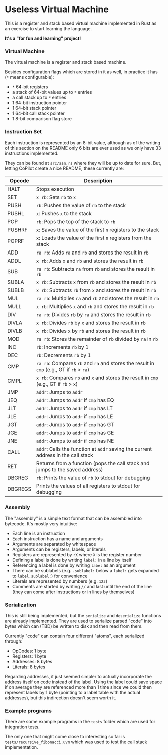 # Useless Virtual Machine

This is a register and stack based virtual machine implemented in Rust as an exercise to start learning the language.

**It's a "for fun and learning" project!**

### Virtual Machine

The virtual machine is a register and stack based machine.

Besides configuration flags which are stored in it as well, in practice it has (`*` means configurable):
- `*` 64-bit registers
- a stack of 64-bit values up to `*` entries
- a call stack up to `*` entries
- 1 64-bit instruction pointer
- 1 64-bit stack pointer
- 1 64-bit call stack pointer
- 1 8-bit comparison flag store

### Instruction Set

Each instruction is represented by an 8-bit value, although as of the writing of this section on the README only 6 bits are ever used as we only have 33 instructions implemented.

They can be found at `src/asm.rs` where they will be up to date for sure. But, letting CoPilot create a nice README, these currently are:

| Opcode  | Description                                                                              |
| ------- | ---------------------------------------------------------------------------------------- |
| HALT    | Stops execution                                                                          |
| SET     | `x rb`: Sets `rb` to `x`                                                                 |
| PUSH    | `rb`: Pushes the value of `rb` to the stack                                              |
| PUSHL   | `x`: Pushes `x` to the stack                                                             |
| POP     | `rb`: Pops the top of the stack to `rb`                                                  |
| PUSHRF  | `x`: Saves the value of the first `n` registers to the stack                             |
| POPRF   | `x`: Loads the value of the first `n` registers from the stack                           |
| ADD     | `ra rb`: Adds `ra` and `rb` and stores the result in `rb`                                |
| ADDL    | `x rb`: Adds `x` and `rb` and stores the result in `rb`                                  |
| SUB     | `ra rb`: Subtracts `ra` from `rb` and stores the result in `rb`                          |
| SUBLA   | `x rb`: Subtracts `x` from `rb` and stores the result in `rb`                            |
| SUBLB   | `x rb`: Subtracts `rb` from `x` and stores the result in `rb`                            |
| MUL     | `ra rb`: Multiplies `ra` and `rb` and stores the result in `rb`                          |
| MULL    | `x rb`: Multiplies `x` and `rb` and stores the result in `rb`                            |
| DIV     | `ra rb`: Divides `rb` by `ra` and stores the result in `rb`                              |
| DIVLA   | `x rb`: Divides `rb` by `x` and stores the result in `rb`                                |
| DIVLB   | `x rb`: Divides `x` by `rb` and stores the result in `rb`                                |
| MOD     | `ra rb`: Stores the remainder of `rb` divided by `ra` in `rb`                            |
| INC     | `rb`: Increments `rb` by 1                                                               |
| DEC     | `rb`: Decrements `rb` by 1                                                               |
| CMP     | `ra rb`: Compares `rb` and `ra` and stores the result in `cmp` (e.g., GT if `rb` > `ra`) |
| CMPL    | `x rb`: Compares `rb` and `x` and stores the result in `cmp` (e.g., GT if `rb` > `x`)    |
| JMP     | `addr`: Jumps to `addr`                                                                  |
| JEQ     | `addr`: Jumps to `addr` if `cmp` has EQ                                                  |
| JLT     | `addr`: Jumps to `addr` if `cmp` has LT                                                  |
| JLE     | `addr`: Jumps to `addr` if `cmp` has LE                                                  |
| JGT     | `addr`: Jumps to `addr` if `cmp` has GT                                                  |
| JGE     | `addr`: Jumps to `addr` if `cmp` has GE                                                  |
| JNE     | `addr`: Jumps to `addr` if `cmp` has NE                                                  |
| CALL    | `addr`: Calls the function at `addr` saving the current address in the call stack        |
| RET     | Returns from a function (pops the call stack and jumps to the saved address)             |
| DBGREG  | `rb`: Prints the value of `rb` to stdout for debugging                                   |
| DBGREGS | Prints the values of all registers to stdout for debugging                               |

### Assembly

The "assembly" is a simple text format that can be assembled into bytecode. It's mostly very intuitive:

- Each line is an instruction
- Each instruction has a name and arguments
- Arguments are separated by whitespace
- Arguments can be registers, labels, or literals
- Registers are represented by `rX` where `X` is the register number
- Defining a label is done by writing `label:` in a line by itself
- Referencing a label is done by writing `label` as an argument
- There can be sublabels (e.g. `.sublabel:` below a `label:` gets expanded to `label.sublabel:`) for convenience
- Literals are represented by numbers (e.g. `123`)
- Comments are started by writing `//` and last until the end of the line (they can come after instructions or in lines by themselves)

### Serialization

This is still being implemented, but the `serialize` and `deserialize` functions are already implemented.
They are used to serialize parsed "code" into bytes which can (TBD) be written to disk and then read from them.

Currently "code" can contain four different "atoms", each serialized through:
- OpCodes: 1 byte
- Registers: 1 byte
- Addresses: 8 bytes
- Literals: 8 bytes

Regarding addresses, it just seemed simpler to actually incorporate the address itself on code instead of the label. Using the label could save space if on average they are referenced more than 1 time since we could then represent labels by 1 byte (pointing to a label table with the actual addresses), but this indirection doesn't seem worth it.

### Example programs

There are some example programs in the `tests` folder which are used for integration tests.

The only one that might come close to interesting so far is `tests/recursive_fibonacci.uvm` which was used to test the call stack implementation.
